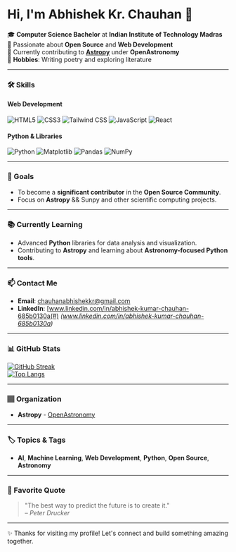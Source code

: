 # Hi, I'm Abhishek Kr. Chauhan 👋

🎓 **Computer Science Bachelor** at **Indian Institute of Technology Madras**  
🌱 Passionate about **Open Source** and **Web Development**  
🚀 Currently contributing to **[Astropy](https://www.astropy.org/)** under **OpenAstronomy**  
📝 **Hobbies**: Writing poetry and exploring literature  

---

### 🛠️ Skills

#### Web Development
![HTML5](https://img.shields.io/badge/HTML5-E34F26?style=flat&logo=html5&logoColor=white)
![CSS3](https://img.shields.io/badge/CSS3-1572B6?style=flat&logo=css3&logoColor=white)
![Tailwind CSS](https://img.shields.io/badge/Tailwind_CSS-38B2AC?style=flat&logo=tailwind-css&logoColor=white)
![JavaScript](https://img.shields.io/badge/JavaScript-F7DF1E?style=flat&logo=javascript&logoColor=black)
![React](https://img.shields.io/badge/React-61DAFB?style=flat&logo=react&logoColor=black)

#### Python & Libraries
![Python](https://img.shields.io/badge/Python-3776AB?style=flat&logo=python&logoColor=white)
![Matplotlib](https://img.shields.io/badge/Matplotlib-11557C?style=flat&logo=python&logoColor=white)
![Pandas](https://img.shields.io/badge/Pandas-150458?style=flat&logo=pandas&logoColor=white)
![NumPy](https://img.shields.io/badge/NumPy-013243?style=flat&logo=numpy&logoColor=white)

---

### 🌟 Goals
- To become a **significant contributor** in the **Open Source Community**.  
- Focus on **Astropy** && Sunpy and other scientific computing projects.  

---

### 📚 Currently Learning
- Advanced **Python** libraries for data analysis and visualization.  
- Contributing to **Astropy** and learning about **Astronomy-focused Python tools**.  

---

### 📫 Contact Me
- **Email**: [chauhanabhishekkr@gmail.com](mailto:chauhanabhishekkr@gmail.com)  
- **LinkedIn**: [www.linkedin.com/in/abhishek-kumar-chauhan-685b0130a(#) *(www.linkedin.com/in/abhishek-kumar-chauhan-685b0130a)*  

---

### 📊 GitHub Stats
[![GitHub Streak](https://streak-stats.demolab.com?user=Abhishek1106kr&theme=dark)](https://git.io/streak-stats)  
[![Top Langs](https://github-readme-stats.vercel.app/api/top-langs/?username=Abhishek1106kr&layout=compact&theme=dark)](https://github.com/anuraghazra/github-readme-stats)  

---

### 🏽 Organization
- **Astropy** - [OpenAstronomy](https://www.openastronomy.org/)  

---

### 🏷️ Topics & Tags
- **AI**, **Machine Learning**, **Web Development**, **Python**, **Open Source**, **Astronomy**  

---

### 📜 Favorite Quote
> "The best way to predict the future is to create it."  
> – *Peter Drucker*  

---

✨ Thanks for visiting my profile! Let's connect and build something amazing together.  
